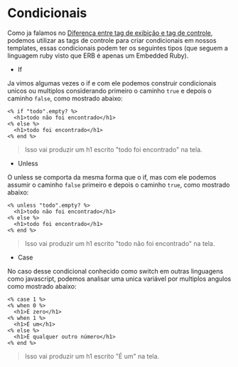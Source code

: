# Condicionais

Como ja falamos no [Diferença entre tag de exibição e tag de controle](/Explicacao/ERB/Diferenca_entre_tag_de_exibicao_e_tag_de_controle.md), podemos utilizar as tags de controle para criar condicionais em nossos templates, essas condicionais podem ter os seguintes tipos (que seguem a linguagem ruby visto que ERB é apenas um Embedded Ruby).

- If

Ja vimos algumas vezes o if e com ele podemos construir condicionais unicos ou multiplos considerando primeiro o caminho `true` e depois o caminho `false`, como mostrado abaixo:

```erb
<% if "todo".empty? %>
  <h1>todo não foi encontrado</h1>
<% else %>
  <h1>todo foi encontrado</h1>
<% end %>
```

> Isso vai produzir um h1 escrito "todo foi encontrado" na tela.

- Unless

O unless se comporta da mesma forma que o if, mas com ele podemos assumir o caminho `false` primeiro e depois o caminho `true`, como mostrado abaixo:

```erb
<% unless "todo".empty? %>
  <h1>todo não foi encontrado</h1>
<% else %>
  <h1>todo foi encontrado</h1>
<% end %>
```

> Isso vai produzir um h1 escrito "todo não foi encontrado" na tela.

- Case

No caso desse condicional conhecido como switch em outras linguagens como javascript, podemos analisar uma unica variável por multiplos angulos como mostrado abaixo:

```erb
<% case 1 %>
<% when 0 %>
  <h1>É zero</h1>
<% when 1 %>
  <h1>É um</h1>
<% else %>
  <h1>É qualquer outro número</h1>
<% end %>
```

> Isso vai produzir um h1 escrito "É um" na tela.
